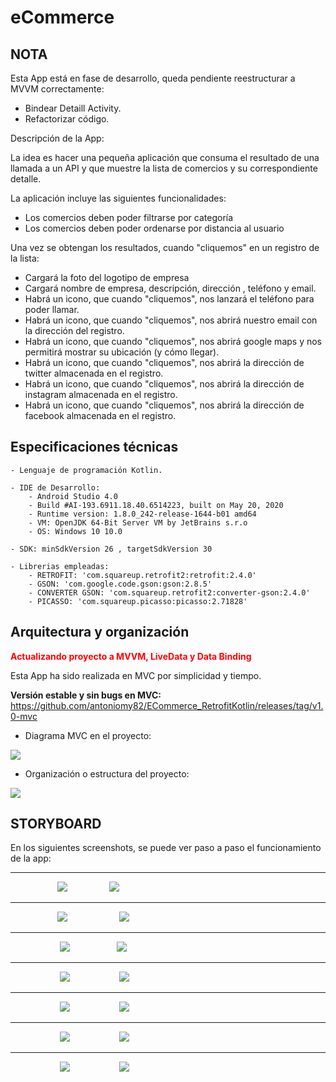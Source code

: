 # eCommerce

## NOTA
Esta App está en fase de desarrollo, queda pendiente reestructurar a MVVM correctamente:
- Bindear Detaill Activity.
- Refactorizar código.

Descripción de la App:

La idea es hacer una pequeña aplicación que consuma el resultado de una llamada a un API y que muestre la lista de comercios y su correspondiente detalle. 


La aplicación incluye las siguientes funcionalidades:
- Los comercios deben poder filtrarse por categoría
- Los comercios deben poder ordenarse por distancia al usuario

Una vez se obtengan los resultados, cuando "cliquemos" en un registro de la lista:
- Cargará la foto del logotipo de empresa
- Cargará nombre de empresa, descripción, dirección , teléfono y email.
- Habrá un icono, que cuando "cliquemos", nos lanzará el teléfono para poder llamar.
- Habrá un icono, que cuando "cliquemos", nos abrirá nuestro email con la dirección del registro.
- Habrá un icono, que cuando "cliquemos", nos abrirá google maps y nos permitirá mostrar su ubicación (y cómo llegar).
- Habrá un icono, que cuando "cliquemos", nos abrirá la dirección de twitter almacenada en el registro.
- Habrá un icono, que cuando "cliquemos", nos abrirá la dirección de instagram almacenada en el registro.
- Habrá un icono, que cuando "cliquemos", nos abrirá la dirección de facebook almacenada en el registro.


## Especificaciones técnicas


	- Lenguaje de programación Kotlin.
	
	- IDE de Desarrollo:
		- Android Studio 4.0
		- Build #AI-193.6911.18.40.6514223, built on May 20, 2020
        - Runtime version: 1.8.0_242-release-1644-b01 amd64
        - VM: OpenJDK 64-Bit Server VM by JetBrains s.r.o
        - OS: Windows 10 10.0
		
	- SDK: minSdkVersion 26 , targetSdkVersion 30
	
	- Librerias empleadas:
		- RETROFIT: 'com.squareup.retrofit2:retrofit:2.4.0'
		- GSON: 'com.google.code.gson:gson:2.8.5'
		- CONVERTER GSON: 'com.squareup.retrofit2:converter-gson:2.4.0'
		- PICASSO: 'com.squareup.picasso:picasso:2.71828'

## Arquitectura y organización

<font color='red'> **Actualizando proyecto a MVVM, LiveData y Data Binding** </font>

Esta App ha sido realizada en MVC por simplicidad y tiempo.

**Versión estable y sin bugs en MVC:**
https://github.com/antoniomy82/ECommerce_RetrofitKotlin/releases/tag/v1.0-mvc

- Diagrama MVC en el proyecto:
<img src="https://github.com/antoniomy82/ECommerce_RetrofitKotlin/blob/master/Screenshots/mvc.png">

- Organización o estructura del proyecto:
<img src="https://github.com/antoniomy82/ECommerce_RetrofitKotlin/blob/master/Screenshots/organizacion.PNG">

## STORYBOARD
En los siguientes screenshots, se puede ver paso a paso el funcionamiento de la app:  
***
&nbsp; &nbsp; &nbsp; &nbsp; &nbsp; &nbsp; &nbsp; &nbsp; &nbsp; &nbsp;<img src="https://github.com/antoniomy82/ECommerce_RetrofitKotlin/blob/master/Screenshots/Screenshot_00.png">&nbsp; &nbsp; &nbsp; &nbsp; &nbsp; &nbsp; &nbsp; &nbsp; &nbsp;<img src="https://github.com/antoniomy82/ECommerce_RetrofitKotlin/blob/master/Screenshots/Screenshot_01.png">





***
&nbsp; &nbsp; &nbsp; &nbsp; &nbsp; &nbsp; &nbsp; &nbsp; &nbsp; &nbsp;<img src="https://github.com/antoniomy82/ECommerce_RetrofitKotlin/blob/master/Screenshots/Screenshot_02.png"> &nbsp; &nbsp; &nbsp; &nbsp; &nbsp; &nbsp; &nbsp; &nbsp; &nbsp; &nbsp; <img src="https://github.com/antoniomy82/ECommerce_RetrofitKotlin/blob/master/Screenshots/Screenshot_03.png">





***
&nbsp; &nbsp; &nbsp; &nbsp; &nbsp; &nbsp; &nbsp; &nbsp; &nbsp; &nbsp; <img src="https://github.com/antoniomy82/ECommerce_RetrofitKotlin/blob/master/Screenshots/Screenshot_04.png">&nbsp; &nbsp; &nbsp; &nbsp; &nbsp; &nbsp; &nbsp; &nbsp; &nbsp; &nbsp;<img src="https://github.com/antoniomy82/ECommerce_RetrofitKotlin/blob/master/Screenshots/Screenshot_05.png">






***
&nbsp; &nbsp; &nbsp; &nbsp; &nbsp; &nbsp; &nbsp; &nbsp; &nbsp; &nbsp; <img src="https://github.com/antoniomy82/ECommerce_RetrofitKotlin/blob/master/Screenshots/Screenshot_06.png">&nbsp; &nbsp; &nbsp; &nbsp; &nbsp; &nbsp; &nbsp; &nbsp; &nbsp; &nbsp; <img src="https://github.com/antoniomy82/ECommerce_RetrofitKotlin/blob/master/Screenshots/Screenshot_07.png">





***
&nbsp; &nbsp; &nbsp; &nbsp; &nbsp; &nbsp; &nbsp; &nbsp; &nbsp; &nbsp; <img src="https://github.com/antoniomy82/ECommerce_RetrofitKotlin/blob/master/Screenshots/Screenshot_08.png">&nbsp; &nbsp; &nbsp; &nbsp; &nbsp; &nbsp; &nbsp; &nbsp; &nbsp; &nbsp; <img src="https://github.com/antoniomy82/ECommerce_RetrofitKotlin/blob/master/Screenshots/Screenshot_09.png">





***
&nbsp; &nbsp; &nbsp; &nbsp; &nbsp; &nbsp; &nbsp; &nbsp; &nbsp; &nbsp; <img src="https://github.com/antoniomy82/ECommerce_RetrofitKotlin/blob/master/Screenshots/Screenshot_10.png">&nbsp; &nbsp; &nbsp; &nbsp; &nbsp; &nbsp; &nbsp; &nbsp; &nbsp; &nbsp; <img src="https://github.com/antoniomy82/ECommerce_RetrofitKotlin/blob/master/Screenshots/Screenshot_11.png">





***
&nbsp; &nbsp; &nbsp; &nbsp; &nbsp; &nbsp; &nbsp; &nbsp; &nbsp; &nbsp; <img src="https://github.com/antoniomy82/ECommerce_RetrofitKotlin/blob/master/Screenshots/Screenshot_12.png">&nbsp; &nbsp; &nbsp; &nbsp; &nbsp; &nbsp; &nbsp; &nbsp; &nbsp; &nbsp; <img src="https://github.com/antoniomy82/ECommerce_RetrofitKotlin/blob/master/Screenshots/Screenshot_13.png">


